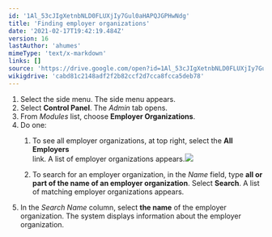 ```yaml
---
id: '1Al_53cJIgXetnbNLD0FLUXjIy7Gul0aHAPQJGPHwNdg'
title: 'Finding employer organizations'
date: '2021-02-17T19:42:19.484Z'
version: 16
lastAuthor: 'ahumes'
mimeType: 'text/x-markdown'
links: []
source: 'https://drive.google.com/open?id=1Al_53cJIgXetnbNLD0FLUXjIy7Gul0aHAPQJGPHwNdg'
wikigdrive: 'cabd81c2148adf2f2b82ccf2d7cca8fcca5deb78'
---
```

1. Select the side menu. The side menu appears.
2. Select <strong>Control Panel</strong>. The <em>Admin</em> tab opens. 
3. From <em>Modules</em> list, choose <strong>Employer Organizations</strong>.
4. Do one:
   1. To see all employer organizations, at top right, select the <strong>All Employers</strong>  
       link. A list of employer organizations appears.<img src="../finding-employer-organizations.assets/100000000000028E0000003EC5D42F373B79A654.png" />  

   2. To search for an employer organization, in the <em>Name</em> field, type <strong>all or part of the name of an employer organization</strong>. Select <strong>Search</strong>. A list of matching employer organizations appears.
1. In the <em>Search Name</em> column, select <strong>the name</strong> of the employer organization. The system displays information about the employer organization.
